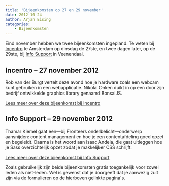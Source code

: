 ```yaml
---
title: 'Bijeenkomsten op 27 en 29 november'
date: 2012-10-24
author: Arjan Eising
categories:
    - Bijeenkomsten
---
```


Eind november hebben we twee bijeenkomsten ingepland. Te weten bij [Incentro](http://incentro.com) te Amsterdam op dinsdag de 27ste, en twee dagen later, op de 29ste, bij [Info Support](http://www.infosupport.com) in Veenendaal.

## Incentro – 27 november 2012

Rob van der Burgt vertelt deze avond hoe je hardware zoals een webcam kunt gebruiken in een webapplicatie. Nikolai Onken duikt in op een door zijn bedrijf ontwikkelde graphics library genaamd BonsaiJS.

[Lees meer over deze bijeenkomst bij Incentro](/bijeenkomsten/2012/incentro)

## Info Support – 29 november 2012

Thamar Kiemel gaat een—bij Fronteers onderbelicht—onderwerp aansnijden: content management en hoe je een contentafdeling goed opzet en begeleidt. Daarna is het woord aan Isaac Andela, die gaat uitleggen hoe je Sass overzichtelijk opzet zodat je makkelijker CSS schrijft.

[Lees meer over deze bijeenkomst bij Info Support](/bijeenkomsten/2012/info-support)

Zoals gebruikelijk zijn beide bijeenkomsten gratis toegankelijk voor zowel leden als niet-leden. Wel is gewenst dat je doorgeeft dat je aanwezig zult zijn via de formulieren op de hierboven gelinkte pagina's.
